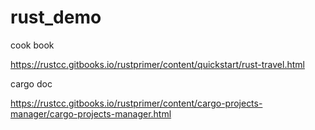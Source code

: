 # rust_demo


cook book

https://rustcc.gitbooks.io/rustprimer/content/quickstart/rust-travel.html


cargo doc 

https://rustcc.gitbooks.io/rustprimer/content/cargo-projects-manager/cargo-projects-manager.html


